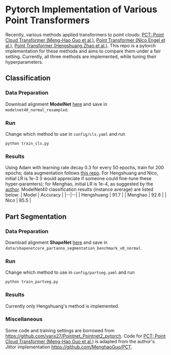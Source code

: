 # Pytorch Implementation of Various Point Transformers

Recently, various methods applied transformers to point clouds: [PCT: Point Cloud Transformer (Meng-Hao Guo et al.)](https://arxiv.org/abs/2012.09688), [Point Transformer (Nico Engel et al.)](https://arxiv.org/abs/2011.00931), [Point Transformer (Hengshuang Zhao et al.)](https://arxiv.org/abs/2012.09164). This repo is a pytorch implementation for these methods and aims to compare them under a fair setting. Currently, all three methods are implemented, while tuning their hyperparameters.


## Classification
### Data Preparation
Download alignment **ModelNet** [here](https://shapenet.cs.stanford.edu/media/modelnet40_normal_resampled.zip) and save in `modelnet40_normal_resampled`.

### Run
Change which method to use in `config/cls.yaml` and run
```
python train_cls.py
```
### Results
Using Adam with learning rate decay 0.3 for every 50 epochs, train for 200 epochs; data augmentation follows [this repo](https://github.com/yanx27/Pointnet_Pointnet2_pytorch). For Hengshuang and Nico, initial LR is 1e-3 (I would appreciate if someone could fine-tune these hyper-paramters); for Menghao, initial LR is 1e-4, as suggested by the [author](https://github.com/MenghaoGuo). ModelNet40 classification results (instance average) are listed below:
| Model | Accuracy |
|--|--|
| Hengshuang | 91.7 |
| Menghao | 92.6 |
| Nico |  85.5 |


## Part Segmentation
### Data Preparation
Download alignment **ShapeNet** [here](https://shapenet.cs.stanford.edu/media/shapenetcore_partanno_segmentation_benchmark_v0_normal.zip) and save in `data/shapenetcore_partanno_segmentation_benchmark_v0_normal`.

### Run
Change which method to use in `config/partseg.yaml` and run
```
python train_partseg.py
```
### Results
Currently only Hengshuang's method is implemented.

### Miscellaneous
Some code and training settings are borrowed from https://github.com/yanx27/Pointnet_Pointnet2_pytorch.
Code for [PCT: Point Cloud Transformer (Meng-Hao Guo et al.)](https://arxiv.org/abs/2012.09688) is adapted from the author's Jittor implementation https://github.com/MenghaoGuo/PCT.